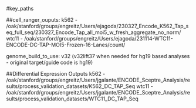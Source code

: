 #key_paths

##cell_ranger_ouputs:
k562 - /oak/stanford/groups/engreitz/Users/ejagoda/230327_Encode_K562_Tap_seq_full_seq/230327_Encode_Tap_all_moi5_w_fresh_aggregate_no_norm/
wtc11 - /oak/stanford/groups/engreitz/Users/ejagoda/231114-WTC11-ENCODE-DC-TAP-MOI5-Frozen-16-Lanes/count/

genome_build_to_use: v32 (v32lift37 when needed for hg19 based analyses - original target/guide code is hg19)


##Differential Expression Outputs
k562 - /oak/stanford/groups/engreitz/Users/jgalante/ENCODE_Sceptre_Analysis/results/process_validation_datasets/K562_DC_TAP_Seq
wtc11 - /oak/stanford/groups/engreitz/Users/jgalante/ENCODE_Sceptre_Analysis/results/process_validation_datasets/WTC11_DC_TAP_Seq
